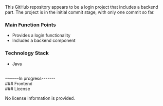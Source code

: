  
This GitHub repository appears to be a login project that includes a backend part. The project is in the initial commit stage, with only one commit so far.

### Main Function Points
- Provides a login functionality
- Includes a backend component

### Technology Stack
- Java
<br>
 -------In progress-------<br>
### Frontend
<br>
### License

No license information is provided.

